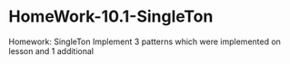 # HomeWork-10.1-SingleTon
Homework: SingleTon
Implement 3 patterns which were implemented on lesson and 1 additional
